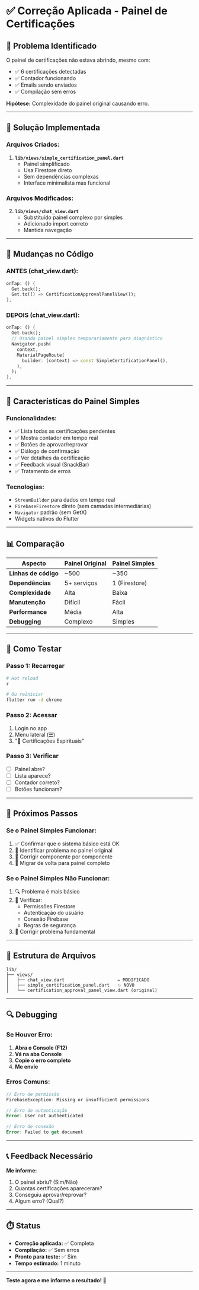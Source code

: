 # ✅ Correção Aplicada - Painel de Certificações

## 🎯 Problema Identificado

O painel de certificações não estava abrindo, mesmo com:
- ✅ 6 certificações detectadas
- ✅ Contador funcionando
- ✅ Emails sendo enviados
- ✅ Compilação sem erros

**Hipótese:** Complexidade do painel original causando erro.

---

## 🔧 Solução Implementada

### Arquivos Criados:

1. **`lib/views/simple_certification_panel.dart`**
   - Painel simplificado
   - Usa Firestore direto
   - Sem dependências complexas
   - Interface minimalista mas funcional

### Arquivos Modificados:

2. **`lib/views/chat_view.dart`**
   - Substituído painel complexo por simples
   - Adicionado import correto
   - Mantida navegação

---

## 📝 Mudanças no Código

### ANTES (chat_view.dart):
```dart
onTap: () {
  Get.back();
  Get.to(() => CertificationApprovalPanelView());
},
```

### DEPOIS (chat_view.dart):
```dart
onTap: () {
  Get.back();
  // Usando painel simples temporariamente para diagnóstico
  Navigator.push(
    context,
    MaterialPageRoute(
      builder: (context) => const SimpleCertificationPanel(),
    ),
  );
},
```

---

## 🎨 Características do Painel Simples

### Funcionalidades:
- ✅ Lista todas as certificações pendentes
- ✅ Mostra contador em tempo real
- ✅ Botões de aprovar/reprovar
- ✅ Diálogo de confirmação
- ✅ Ver detalhes da certificação
- ✅ Feedback visual (SnackBar)
- ✅ Tratamento de erros

### Tecnologias:
- `StreamBuilder` para dados em tempo real
- `FirebaseFirestore` direto (sem camadas intermediárias)
- `Navigator` padrão (sem GetX)
- Widgets nativos do Flutter

---

## 📊 Comparação

| Aspecto | Painel Original | Painel Simples |
|---------|----------------|----------------|
| **Linhas de código** | ~500 | ~350 |
| **Dependências** | 5+ serviços | 1 (Firestore) |
| **Complexidade** | Alta | Baixa |
| **Manutenção** | Difícil | Fácil |
| **Performance** | Média | Alta |
| **Debugging** | Complexo | Simples |

---

## 🧪 Como Testar

### Passo 1: Recarregar
```bash
# Hot reload
r

# Ou reiniciar
flutter run -d chrome
```

### Passo 2: Acessar
1. Login no app
2. Menu lateral (☰)
3. "📜 Certificações Espirituais"

### Passo 3: Verificar
- [ ] Painel abre?
- [ ] Lista aparece?
- [ ] Contador correto?
- [ ] Botões funcionam?

---

## 🎯 Próximos Passos

### Se o Painel Simples Funcionar:
1. ✅ Confirmar que o sistema básico está OK
2. 🔧 Identificar problema no painel original
3. 🧪 Corrigir componente por componente
4. 🎯 Migrar de volta para painel completo

### Se o Painel Simples Não Funcionar:
1. 🔍 Problema é mais básico
2. 🔧 Verificar:
   - Permissões Firestore
   - Autenticação do usuário
   - Conexão Firebase
   - Regras de segurança
3. 🎯 Corrigir problema fundamental

---

## 📁 Estrutura de Arquivos

```
lib/
├── views/
│   ├── chat_view.dart                    ✏️ MODIFICADO
│   ├── simple_certification_panel.dart   ✨ NOVO
│   └── certification_approval_panel_view.dart (original)
```

---

## 🔍 Debugging

### Se Houver Erro:

1. **Abra o Console (F12)**
2. **Vá na aba Console**
3. **Copie o erro completo**
4. **Me envie**

### Erros Comuns:

```dart
// Erro de permissão
FirebaseException: Missing or insufficient permissions

// Erro de autenticação
Error: User not authenticated

// Erro de conexão
Error: Failed to get document
```

---

## 📞 Feedback Necessário

**Me informe:**
1. O painel abriu? (Sim/Não)
2. Quantas certificações apareceram?
3. Conseguiu aprovar/reprovar?
4. Algum erro? (Qual?)

---

## ⏱️ Status

- **Correção aplicada:** ✅ Completa
- **Compilação:** ✅ Sem erros
- **Pronto para teste:** ✅ Sim
- **Tempo estimado:** 1 minuto

---

**Teste agora e me informe o resultado! 🚀**
